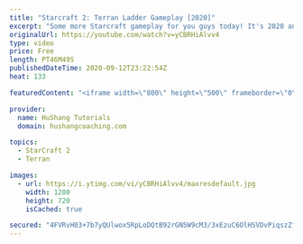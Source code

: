 ```yaml
---
title: "Starcraft 2: Terran Ladder Gameplay [2020]"
excerpt: "Some more Starcraft gameplay for you guys today! It's 2020 and it's time for some Starcraft 2 terran ladder gameplay to mix it up.   Terran is the last race I needed to grind into masters so the next gameplay video will be against much stronger ladder opponents. Still, I think this terran gameplay will"
originalUrl: https://youtube.com/watch?v=yCBRHiAlvv4
type: video
price: Free
length: PT46M49S
publishedDateTime: 2020-09-12T23:22:54Z
heat: 133

featuredContent: "<iframe width=\"800\" height=\"500\" frameborder=\"0\" src=\"https://www.youtube.com/embed/yCBRHiAlvv4\" allow=\"accelerometer; autoplay; encrypted-media; gyroscope; picture-in-picture\" allowfullscreen></iframe>"

provider:
  name: HuShang Tutorials
  domain: hushangcoaching.com

topics:
  - StarCraft 2
  - Terran

images:
  - url: https://i.ytimg.com/vi/yCBRHiAlvv4/maxresdefault.jpg
    width: 1280
    height: 720
    isCached: true

secured: "4FVRvH03+7b7yQUlwox5RpLoDQtB92rGN5W9cM3/3xEzuC6OlHSVDvPiqszZfjUwQuz/GLI/Qu3qs4B4qRXN9IumddHWdYvYvaU9ipu868DJ2a8wHyoaLLxKHCwlsot7CzgsAntC9gN0YmmzmfVPv2I2Zq5Qm2aO8eosS9yT/6pTU8uaJCcEnIv3KZ/qxkuIaHF28Koof0QlHI+Sjvp+2QtxUO9+odl0BgWyIU8p6w7wl2Zz1TGBXgBTj3xPvHkEJkxnGB0+Ihe9udIoju6/2+GDZ6Nv4w6hheSxUimqIWJ0CbbVm/djRLZcT4a8QabK+iZwYY1Vx6uufMpYNCk4riRWN5NkkfFCKKxk+ppBLXFPw7c0eobfBn2l6iV8EsnkZmARe+JFhNBiBxRoqntE9d7ZNTCLvNb5ZU8vAKnMMVM=;P0YH4GZvuCDIhyxDZdZ7og=="
---
```


